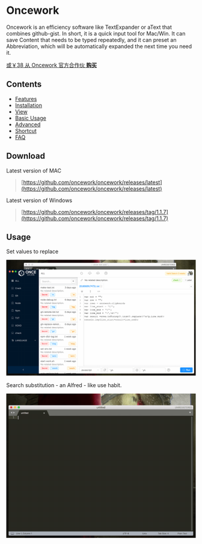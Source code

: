 # Oncework

Oncework is an efficiency software like TextExpander or aText that combines github-gist. In short, it is a quick input tool for Mac/Win. It can save Content that needs to be typed repeatedly, and it can preset an Abbreviation, which will be automatically expanded the next time you need it.  
  
[或￥38 从 Oncework 官方合作伙](http://t.cn/EUl64FS)[ **购买**](http://t.cn/EUl64FS)

## Contents

* [Features](features.md)
* [Installation](installation.md)
* [View](view.md)
* [Basic Usage](basic-usage.md)
* [Advanced](advanced.md)
* [Shortcut](shortcut.md)
* [FAQ](faq.md)

## Download

Latest version of MAC

> [https://github.com/oncework/oncework/releases/latest](https://github.com/oncework/oncework/releases/latest)

Latest version of Windows

> [https://github.com/oncework/oncework/releases/tag/1.1.7](https://github.com/oncework/oncework/releases/tag/1.1.7)

## Usage

Set values to replace

![Set values to replace](.gitbook/assets/snippet-example.gif)

  
Search substitution - an Alfred - like use habit.

![](.gitbook/assets/window-alfred.gif)







